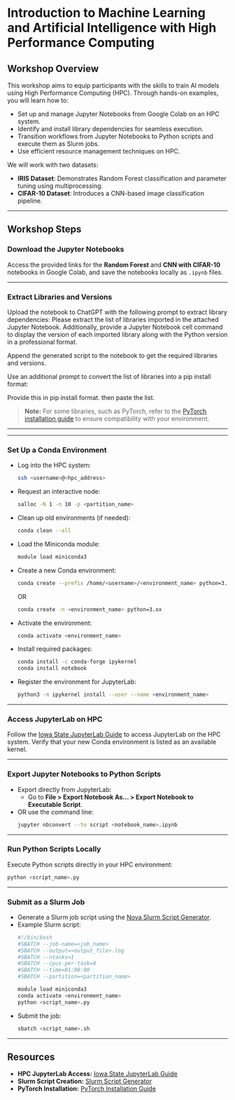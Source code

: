 

# Introduction to Machine Learning and Artificial Intelligence with High Performance Computing

## Workshop Overview
This workshop aims to equip participants with the skills to train AI models using High Performance Computing (HPC). Through hands-on examples, you will learn how to:
- Set up and manage Jupyter Notebooks from Google Colab on an HPC system.
- Identify and install library dependencies for seamless execution.
- Transition workflows from Jupyter Notebooks to Python scripts and execute them as Slurm jobs.
- Use efficient resource management techniques on HPC.

We will work with two datasets:
- **IRIS Dataset**: Demonstrates Random Forest classification and parameter tuning using multiprocessing.
- **CIFAR-10 Dataset**: Introduces a CNN-based image classification pipeline.

---

## Workshop Steps

### Download the Jupyter Notebooks
Access the provided links for the **Random Forest** and **CNN with CIFAR-10** notebooks in Google Colab, and save the notebooks locally as `.ipynb` files.

---

### Extract Libraries and Versions
Upload the notebook to ChatGPT with the following prompt to extract library dependencies:
Please extract the list of libraries imported in the attached Jupyter Notebook. Additionally, provide a Jupyter Notebook cell command to display the version of each imported library along with the Python version in a professional format.


Append the generated script to the notebook to get the required libraries and versions.

Use an additional prompt to convert the list of libraries into a pip install format:

Provide this in pip install format. then paste the list.


> **Note:** For some libraries, such as PyTorch, refer to the [PyTorch installation guide](https://pytorch.org/get-started/locally/) to ensure compatibility with your environment.

---


---

### Set Up a Conda Environment

- Log into the HPC system:

  ```bash
  ssh <username>@<hpc_address>
  ```
- Request an interactive node:

  ```bash
  salloc -N 1 -n 10 -p <partition_name>
  ```
- Clean up old environments (if needed):

  ```bash
  conda clean --all
  ```
- Load the Miniconda module:

  ```bash
  module load miniconda3
  ```
- Create a new Conda environment:

  ```bash
  conda create --prefix /home/<username>/<environment_name> python=3.xx
  ```

  OR

  ```bash
  conda create -n <environment_name> python=3.xx
  ```
- Activate the environment:

  ```bash
  conda activate <environment_name>
  ```
- Install required packages:

  ```bash
  conda install -c conda-forge ipykernel
  conda install notebook
  ```
- Register the environment for JupyterLab:

  ```bash
  python3 -m ipykernel install --user --name <environment_name>
  ```

---

### Access JupyterLab on HPC

Follow the [Iowa State JupyterLab Guide](https://www.hpc.iastate.edu/guides/jupyterlab) to access JupyterLab on the HPC system. Verify that your new Conda environment is listed as an available kernel.

---

### Export Jupyter Notebooks to Python Scripts

- Export directly from JupyterLab:
  - Go to **File > Export Notebook As... > Export Notebook to Executable Script**.
- OR use the command line:
  ```bash
  jupyter nbconvert --to script <notebook_name>.ipynb
  ```

---

### Run Python Scripts Locally

Execute Python scripts directly in your HPC environment:

```bash
python <script_name>.py
```

---

### Submit as a Slurm Job

- Generate a Slurm job script using the [Nova Slurm Script Generator](https://www.hpc.iastate.edu/guides/nova/slurm-script-generator-for-nova).
- Example Slurm script:
  ```bash
  #!/bin/bash
  #SBATCH --job-name=<job_name>
  #SBATCH --output=<output_file>.log
  #SBATCH --ntasks=1
  #SBATCH --cpus-per-task=4
  #SBATCH --time=01:00:00
  #SBATCH --partition=<partition_name>

  module load miniconda3
  conda activate <environment_name>
  python <script_name>.py
  ```
- Submit the job:
  ```bash
  sbatch <script_name>.sh
  ```

---

## Resources

- **HPC JupyterLab Access:** [Iowa State JupyterLab Guide](https://www.hpc.iastate.edu/guides/jupyterlab)
- **Slurm Script Creation:** [Slurm Script Generator](https://www.hpc.iastate.edu/guides/nova/slurm-script-generator-for-nova)
- **PyTorch Installation:** [PyTorch Installation Guide](https://pytorch.org/get-started/locally/)

```

```
